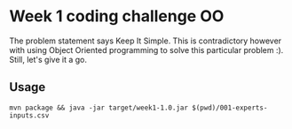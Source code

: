 # Week 1 coding challenge OO

The problem statement says Keep It Simple. This is contradictory however with using Object Oriented programming to solve this particular problem :). Still, let's give it a go.

## Usage

```lang=bash
mvn package && java -jar target/week1-1.0.jar $(pwd)/001-experts-inputs.csv
```
